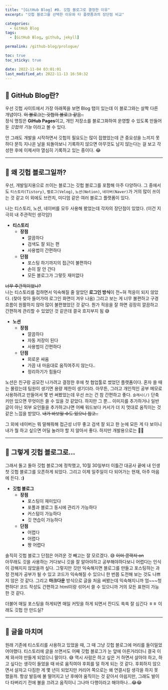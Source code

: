 ```yaml
---
title: "[GitHub Blog] #0. 깃헙 블로그로 결정한 이유"
excerpt: "깃헙 블로그를 선택한 이유와 타 플랫폼과의 장단점 비교"

categories:
  - GitHub Blog
tags:
  - [GitHub Blog, github, jekyll]

permalink: /github-blog/prologue/

toc: true
toc_sticky: true

date: 2022-11-04 03:01:01
last_modified_at: 2022-11-13 16:50:32
---
```

 
## 👻 GitHub Blog란?
우선 깃헙 사이트에서 가장 아래쪽을 보면 Blog 탭이 있는데 이 블로그와는 살짝 다른 개념이다. ~~이 블로그는 깃헙의 블로그 같음..~~   
정식 명칭은 **GiHub Pages**이고, 개인 저장소를 블로그화하여 운영할 수 있도록 만들어 둔 _깃헙의 기능_ 이라고 볼 수 있다.   

안 그래도 개발을 시작하면서 깃헙의 필요도는 많이 접했었는데 큰 중요성을 느끼지 못하다 문득 지나온 날을 되돌아보니 기록하지 않으면 아무것도 남지 않는다는 걸 보고 각성한 후에 이제서야 열심히 기록하고 있는 중이다. 😂

***

## 👻 왜 깃헙 블로그일까?
우선, 개발일지용으로 쓰이는 블로그는 깃헙 블로그를 포함해 아주 다양하다. 그 중에서도 ```티스토리(Tistory)```, ```벨로그(Velog)```, ```노션(Notion)```, ```네이버(Naver)```가 거의 많이 쓰이는 것 같고 이 외에도 브런치, 미디엄 같은 여러 블로그 플랫폼이 있다.   

나는 티스토리, 노션, 네이버를 모두 사용해 봤었는데 각자의 장단점이 있었다. (이건 지극히 내 주관적인 생각임!)   

- **티스토리**
    - **장점**
        - 깔끔하다
        - 검색도 잘 되는 편
        - 사용법이 간편하다
    - **단점**
        - 포스팅 하기까지의 접근이 불편하다
        - 손이 잘 안 간다
        - 모든 블로그가 그렇듯 재미없다

~~너무 주관적이었나?~~   
나는 티스토리를 접하면서 익숙해질 줄 알았던 **로그인 방식**이 전~혀 적응이 되지 않았다. (찾아 찾아 들어가야 로그인 화면이 겨우 나옴) 그리고 보는 게 너무 불편하고 구경 흐름이 원활하지 않아 많이 불편했었던 것 같다. 뭔가 적응을 잘 하면 굉장히 깔끔하고 간편하게 관리할 수 있었던 것 같은데 결국 흐지부지 됨 😅

- **노션**
    - **장점**
        - 깔끔하다
        - 자동 저장이 된다
        - 사용법이 간편하다
    - **단점**
        - 외로운 싸움
        - 가끔 내 마음대로 움직여주지 않는다..
        - 정리하기가 힘들다

노션은 친구랑 공모전 나가려고 결정한 후에 첫 협업툴로 썼었던 플랫폼이다. 혼자 쓸 때는 몰랐는데 팀원이 생기면 용량 제한이 생기더라. 아무튼, 그러고 개인적인 공부 메모로 사용하려고 만들어서 몇 번 써봤었는데 우선 쓰는 건 참 간편하고 좋다. ```슬래시(/)``` 단축키만 있으면 무엇이든 쓸 수 있을 것 같았다. 하지만 그 뿐... 이미지를 추가하거나 일반 글이 아닌 외부 요인들을 추가하고나면 어째 워드보다 커서가 더 지 멋대로 움직이는 것 같은 느낌을 받았다. ~~내가 바보일 수도 있으니 참고..~~

그 외에 네이버는 뭐 말해뭐해 접근성 너무 좋고 검색 잘 되고 한 눈에 모든 게 다 보이니 내가 뭘 하고 싶으면 어딜 눌러야 할 지 알아서 좋다. 하지만 개발용으로는 🙅‍♀️

***

## 👻 그렇게 깃헙 블로그로...
그래서 돌고 돌아 깃헙 블로그에 정착했고, 10월 30일부터 이틀간 대공사 끝에 내 인생 첫 깃헙 블로그를 오픈하게 되었다. 그리고 이제 일주일이 다 되어가는 현재, 아주 마음에 든다. **:)**

- **깃헙 블로그**
    - **장점**
        - 포스팅이 재미있다
        - 포폴과 블로그 동시에 관리가 가능하다
        - 커스텀이 가능하다
        - 깃 연습이 가능하다
    - **단점**
        - 어렵다
        - 어렵다
        - 짱 어렵다

솔직히 깃헙 블로그 단점은 어려운 것 빼고는 잘 모르겠다. 😅 ~~이미 콩깍지 on~~   
아무래도 깃을 사용하는 거다보니 깃을 잘 알아야하고 공부해야하다보니 어렵다는 인식이 강해지지 않았을까 싶다. 그렇지만 깃만 익숙해지면 블로그를 만들고 포스팅하는 과정 전체가 공부가 될 수 있고 코드가 익숙해질 수 있으니 한 번쯤 도전해 보는 것도 나쁘지 않은 것 같다. 그리고 **마크다운** 방식으로 글을 처음 써봤는데 익숙해지니까 엄~~~청 편하다! 코드 작성도 간편하고 html이랑 섞어서 쓸 수 있으니까 거의 모든 표현이 가능한 것 같다.

더불어 매일 포스팅을 하게되면 매일 커밋을 하게 되면서 잔디도 쏙쏙 잘 심긴다 ㅎㅎ 이래도 깃헙 안 만드실?

***

## 👻 글을 마치며
원래 기존에 티스토리를 사용하고 있었을 때, 그 때 그냥 깃헙 블로그에 머리를 들이밀었어야했다. 티스토리에 글을 쓰면서도 어째 깃헙 블로그가 눈 앞에 아른거리더니 결국 이제 와서야 만들게 되었으니 말이다. 😅 역시 사람은 하고 싶은 거 하면서 살아야 하고, 하고 싶다는 생각이 들었을 때 바로 움직여야 후회를 덜 하게 되는 것 같다. 후회하지 않으면서 살자고 다짐한 게 몇 년이 되었지만 커리어 쪽으로는 왜 연결시킬 생각을 하지 못 했을까. 항상 발등에 불 떨어지고 난 후에야 움직이는 것 같아서 아쉽지만, 그래도 발이 다 타버리기 전에 불을 끄려고 움직이니 그나마 다행이라고 해야하나...😂😂